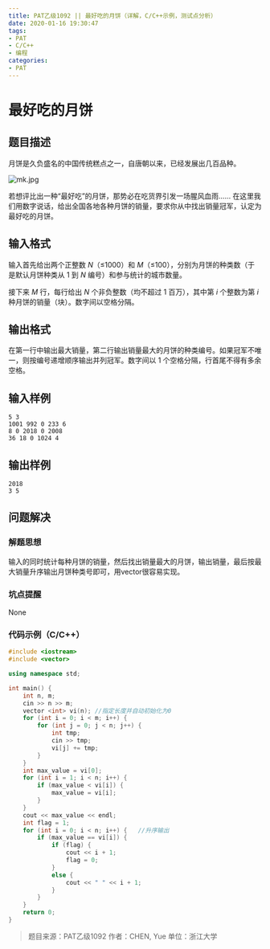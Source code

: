 ```yaml
---
title: PAT乙级1092 || 最好吃的月饼（详解，C/C++示例，测试点分析）
date: 2020-01-16 19:30:47
tags:
- PAT
- C/C++
- 编程
categories:
- PAT
---
```


# **最好吃的月饼**
## **题目描述**
月饼是久负盛名的中国传统糕点之一，自唐朝以来，已经发展出几百品种。

![mk.jpg](https://images.ptausercontent.com/fcb325a0-7090-4bf4-acb0-d4d7ea832f27.jpg)

若想评比出一种“最好吃”的月饼，那势必在吃货界引发一场腥风血雨…… 在这里我们用数字说话，给出全国各地各种月饼的销量，要求你从中找出销量冠军，认定为最好吃的月饼。

## **输入格式**
输入首先给出两个正整数 *N*（≤1000）和 *M*（≤100），分别为月饼的种类数（于是默认月饼种类从 1 到 *N* 编号）和参与统计的城市数量。

接下来 *M* 行，每行给出 *N* 个非负整数（均不超过 1 百万），其中第 *i* 个整数为第 *i* 种月饼的销量（块）。数字间以空格分隔。

## **输出格式**

在第一行中输出最大销量，第二行输出销量最大的月饼的种类编号。如果冠军不唯一，则按编号递增顺序输出并列冠军。数字间以 1 个空格分隔，行首尾不得有多余空格。

## **输入样例**
```null
5 3
1001 992 0 233 6
8 0 2018 0 2008
36 18 0 1024 4
```
## **输出样例**
```null
2018
3 5
```

## 问题解决
### 解题思想
输入的同时统计每种月饼的销量，然后找出销量最大的月饼，输出销量，最后按最大销量升序输出月饼种类号即可，用vector很容易实现。

### 坑点提醒

None

### 代码示例（C/C++）

```cpp
#include <iostream>
#include <vector>

using namespace std;

int main() {
    int n, m;
    cin >> n >> m;
    vector <int> vi(n); //指定长度并自动初始化为0
    for (int i = 0; i < m; i++) {
        for (int j = 0; j < n; j++) {
            int tmp;
            cin >> tmp;
            vi[j] += tmp;
        }
    }
    int max_value = vi[0];
    for (int i = 1; i < n; i++) {
        if (max_value < vi[i]) {
            max_value = vi[i];
        }
    }
    cout << max_value << endl;
    int flag = 1;
    for (int i = 0; i < n; i++) {   //升序输出
        if (max_value == vi[i]) {
            if (flag) {
                cout << i + 1;
                flag = 0;
            }
            else {
                cout << " " << i + 1;
            }
        }
    }
    return 0;
}
```
> 题目来源：PAT乙级1092
> 作者：CHEN, Yue
> 单位：浙江大学